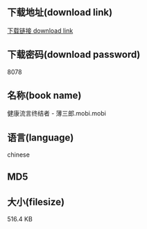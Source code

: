 ## 下载地址(download link)
[下载链接 download link](https://voluble-croquembouche-d321dc.netlify.app/?s=%E5%81%A5%E5%BA%B7%E6%B5%81%E8%A8%80%E7%BB%88%E7%BB%93%E8%80%85+-+%E8%96%84%E4%B8%89%E9%83%8E.mobi)

## 下载密码(download password)
8078

## 名称(book name)
健康流言终结者 - 薄三郎.mobi.mobi

## 语言(language)
chinese

## MD5


## 大小(filesize)
516.4 KB
